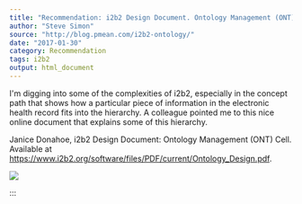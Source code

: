 ```yaml
---
title: "Recommendation: i2b2 Design Document. Ontology Management (ONT) Cell"
author: "Steve Simon"
source: "http://blog.pmean.com/i2b2-ontology/"
date: "2017-01-30"
category: Recommendation
tags: i2b2
output: html_document
---
```


I'm digging into some of the complexities of i2b2, especially in the
concept path that shows how a particular piece of information in the
electronic health record fits into the hierarchy. A colleague pointed me
to this nice online document that explains some of this
hierarchy.

<!---More--->

Janice Donahoe, i2b2 Design Document: Ontology Management (ONT) Cell.
Available at
<https://www.i2b2.org/software/files/PDF/current/Ontology_Design.pdf>.

![](../../../images/i2b2-ontology01.png)


:::

